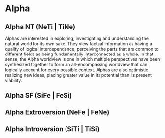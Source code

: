 # Alpha

## Alpha NT \(NeTi \| TiNe\)

Alphas are interested in exploring, investigating and understanding the natural world for its own sake. They view factual information as having a quality of logical interdependence, perceiving the parts that are common to different fields as being fundamentally interconnected as a whole. In that sense, the Alpha worldview is one in which multiple perspectives have been synthesized together to form an all-encompassing worldview that can logically account for every possible context. Alphas are also optimistic realizing new ideas, placing greater value in its potential than its present viability. 

## Alpha SF \(SiFe \| FeSi\)



## Alpha Extroversion \(NeFe \| FeNe\)



## Alpha Introversion \(SiTi \| TiSi\)






